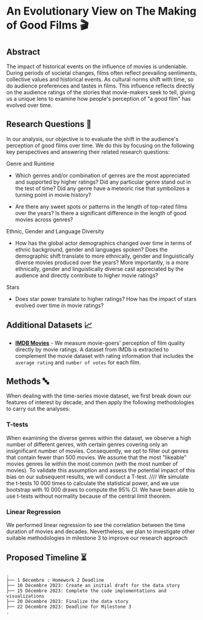 # An Evolutionary View on The Making of Good Films 🎬

## Abstract

The impact of historical events on the influence of movies is undeniable. During periods of societal changes, films often reflect prevailing sentiments, collective values and historical events. As cultural norms shift with time, so do audience preferences and tastes in films. This influence reflects directly on the audience ratings of the stories that movie-makers seek to tell, giving us a unique lens to examine how people's perception of "a good film" has evolved over time. 


## Research Questions 🔎

In our analysis, our objective is to evaluate the shift in the audience's perception of good films over time. We do this by focusing on the following key perspectives and answering their related research questions:

Genre and Runtime 
- Which genres and/or combination of genres are the most appreciated and supported by higher ratings? Did any particular genre stand out in the test of time? Did any genre have a meteoric rise that symbolizes a turning point in movie history? 

- Are there any sweet spots or patterns in the length of top-rated films over the years? Is there a significant difference in the length of good movies across genres?

Ethnic, Gender and Language Diversity
- How has the global actor demographics changed over time in terms of ethnic background, gender and languages spoken? Does the demographic shift translate to more ethnically, gender and linguistically diverse movies produced over the years? More importantly, is a more ethnically, gender and linguistically diverse cast appreciated by the audience and directly contribute to higher movie ratings?

Stars
- Does star power translate to higher ratings? How has the impact of stars evolved over time in movie ratings?

## Additional Datasets 📈
- [**IMDB Movies**](https://www.imdb.com/interfaces/) - We measure movie-goers' perception of film quality directly by movie ratings. A dataset from IMDb is extracted to complement the movie dataset with rating information that includes the `average rating` and `number of votes` for each film.


## Methods 🔤
When dealing with the time-series movie dataset, we first break down our features of interest by decade, and then apply the following methodologies to carry out the analyses:

### T-tests
When examining the diverse genres within the dataset, we observe a high number of different genres, with certain genres covering only an insignificant number of movies.
Consequently, we opt to filter out genres that contain fewer than 500 movies.
We assume that the most "likeable" movies genres lie within the most common (with the most number of movies).
To validate this assumption and assess the potential impact of this bias on our subsequent results, we will conduct a T-test.
//// We simulate the t-tests 10 000 times to calculate the statistical power, and we use bootstrap with 10 000 draws to compute the 95% CI. We have been able to use t-tests without normality because of the central limit theorem. 

### Linear Regression
We performed linear regression to see the correlation between the time duration of movies and decades. Nevertheless, we plan to investigate other suitable methodologies in milestone 3 to improve our research approach

## Proposed Timeline ⏳
```
.
├── 1 Décembre : Homework 2 Deadline
├── 10 Décembre 2023: Create an initial draft for the data story
├── 15 Décembre 2023: Complete the code implementations and visualizations
├── 20 Décembre 2023: Finalize the data story
├── 22 Décembre 2023: Deadline for Milestone 3
.

```



